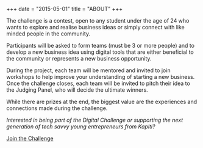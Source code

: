 +++
date = "2015-05-01"
title = "ABOUT"
+++

The challenge is a contest, open to any student under the age of 24 who wants to explore and realise business ideas or simply connect with like minded people in the community.

Participants will be asked to form teams (must be 3 or more people) and to develop a new business idea using digital tools that are either beneficial to the community or represents a new business opportunity.

During the project, each team will be mentored and invited to join workshops to help improve your understanding of starting a new business. Once the challenge closes, each team will be invited to pitch their idea to the Judging Panel, who will decide the ultimate winners.

While there are prizes at the end, the biggest value are the experiences and connections made during the challenge.

_Interested in being part of the Digital Challenge or supporting the next generation of tech savvy young entrepreneurs from Kapiti?_

[Join the Challenge](http://kapitidigital.org/digital-challenge/submit-application/)